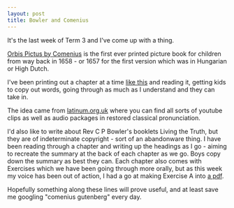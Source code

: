 ```yaml
---
layout: post
title: Bowler and Comenius
---
```


It's the last week of Term 3 and I've come up with a thing.

[Orbis Pictus by Comenius](http://www.gutenberg.org/ebooks/28299) is the first ever printed picture book for children from way back in 1658 - or 1657 for the first version which was in Hungarian or High Dutch.

I've been printing out a chapter at a time [like this](/latin/comenius/ch4.pdf) and reading it, getting kids to copy out words, going through as much as I understand and they can take in.

The idea came from [latinum.org.uk](http://latinum.org.uk) where you can find all sorts of youtube clips as well as audio packages in restored classical pronunciation.

I'd also like to write about Rev C P Bowler's booklets Living the Truth, but they are of indeterminate copyright - sort of an abandonware thing.  I have been reading through a chapter and writing up the headings as I go - aiming to recreate the summary at the back of each chapter as we go.  Boys copy down the summary as best they can.  Each chapter also comes with Exercises which we have been going through more orally, but as this week my voice has been out of action, I had a go at making Exercise A into [a pdf](/truth/ch12exA.pdf).

Hopefully something along these lines will prove useful, and at least save me googling "comenius gutenberg" every day.

